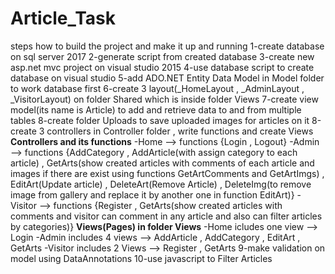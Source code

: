 # Article_Task
steps how to build the project and make it up and running
1-create database on sql server 2017
2-generate script from created database
3-create new asp.net mvc project on visual studio 2015
4-use database script to create database on visual studio
5-add  ADO.NET Entity Data Model in Model folder to work database first
6-create 3 layout(_HomeLayout , _AdminLayout , _VisitorLayout) on folder Shared which is inside folder Views
7-create view model(its name is Article) to add and retrieve data to and from multiple tables
8-create folder Uploads to save uploaded images for articles on it
8-create 3 controllers in Controller folder , write functions and create Views
****Controllers and its functions****
-Home    --> functions {Login , Logout}
-Admin   --> functions {AddCategory , AddArticle(with assign category to each article) , GetArts(show created articles  with comments of 
each article and images if there are exist using functions GetArtComments and GetArtImgs) , EditArt(Update article) , 
DeleteArt(Remove Article) , DeleteImg(to remove image from gallery and replace it by another one in function EditArt)}
-Visitor --> functions {Register , GetArts(show created articles with comments and visitor can comment in any article 
and also can filter articles by categories)}
****Views(Pages) in folder Views****
-Home icludes one view --> Login
-Admin includes 4 views   --> AddArticle , AddCategory , EditArt , GetArts
-Visitor includes 2 Views --> Register , GetArts
9-make validation on model using DataAnnotations
10-use javascript to Filter Articles
